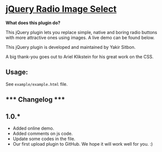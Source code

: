 [jQuery Radio Image Select](http://kingyes.github.com/jquery-radio-image-select/)
===============

__What does this plugin do?__

This jQuery plugin lets you replace simple, native and boring radio buttons with more attractive ones using images. A live demo can be found below.

This jQuery plugin is developed and maintained by Yakir Sitbon.

A big thank-you goes out to Ariel Klikstein for his great work on the CSS.

Usage:
----------
See `example/example.html` file.


*** Changelog ***
----------

1.0.*
----------
* Added online demo.
* Added comments on js code.
* Update some codes in the file.
* Our first upload plugin to GitHub. We hope it will work well for you. :)
